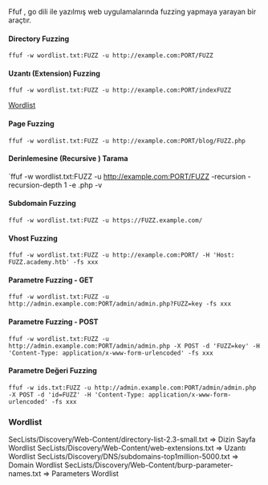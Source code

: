 
Ffuf , go dili ile yazılmış web uygulamalarında fuzzing yapmaya yarayan bir araçtır. 

#### Directory Fuzzing

`ffuf -w wordlist.txt:FUZZ -u http://example.com:PORT/FUZZ`

#### Uzantı (Extension) Fuzzing

`ffuf -w wordlist.txt:FUZZ -u http://example.com:PORT/indexFUZZ`

[Wordlist](https://github.com/danielmiessler/SecLists/blob/master/Fuzzing/extensions-most-common.fuzz.txt)

#### Page Fuzzing 

`ffuf -w wordlist.txt:FUZZ -u http://example.com:PORT/blog/FUZZ.php`

#### Derinlemesine (Recursive ) Tarama 

`ffuf -w wordlist.txt:FUZZ -u http://example.com:PORT/FUZZ -recursion -recursion-depth 1 -e .php -v

#### Subdomain Fuzzing 

`ffuf -w wordlist.txt:FUZZ -u https://FUZZ.example.com/`

#### Vhost Fuzzing 

`ffuf -w wordlist.txt:FUZZ -u http://example.com:PORT/ -H 'Host: FUZZ.academy.htb' -fs xxx` 

#### Parametre Fuzzing - GET

`ffuf -w wordlist.txt:FUZZ -u http://admin.example.com:PORT/admin/admin.php?FUZZ=key -fs xxx`


#### Parametre Fuzzing - POST 

`ffuf -w wordlist.txt:FUZZ -u http://admin.example.com:PORT/admin/admin.php -X POST -d 'FUZZ=key' -H 'Content-Type: application/x-www-form-urlencoded' -fs xxx`


####  Parametre Değeri Fuzzing 

`ffuf -w ids.txt:FUZZ -u http://admin.example.com:PORT/admin/admin.php -X POST -d 'id=FUZZ' -H 'Content-Type: application/x-www-form-urlencoded' -fs xxx`



### Wordlist 

SecLists/Discovery/Web-Content/directory-list-2.3-small.txt	 => Dizin Sayfa Wordlist
SecLists/Discovery/Web-Content/web-extensions.txt => 	Uzantı Wordlist
SecLists/Discovery/DNS/subdomains-top1million-5000.txt => 	Domain Wordlist 
SecLists/Discovery/Web-Content/burp-parameter-names.txt => Parameters Wordlist